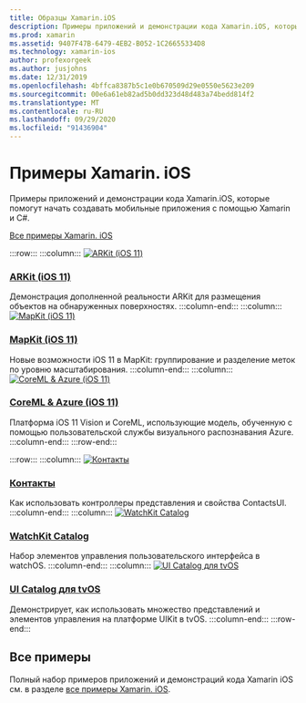 ```yaml
---
title: Образцы Xamarin.iOS
description: Примеры приложений и демонстрации кода Xamarin.iOS, которые помогут начать создавать мобильные приложения с помощью Xamarin и C#.
ms.prod: xamarin
ms.assetid: 9407F47B-6479-4EB2-B052-1C26655334D8
ms.technology: xamarin-ios
author: profexorgeek
ms.author: jusjohns
ms.date: 12/31/2019
ms.openlocfilehash: 4bffca8387b5c1e0b670509d29e0550e5623e209
ms.sourcegitcommit: 00e6a61eb82ad5b0dd323d48d483a74bedd814f2
ms.translationtype: MT
ms.contentlocale: ru-RU
ms.lasthandoff: 09/29/2020
ms.locfileid: "91436904"
---
```

# <a name="xamarinios-samples"></a>Примеры Xamarin. iOS

Примеры приложений и демонстрации кода Xamarin.iOS, которые помогут начать создавать мобильные приложения с помощью Xamarin и C#.

[Все примеры Xamarin. iOS](/samples/browse/?products=xamarin&term=Xamarin.iOS)

:::row:::
      :::column:::
[![ARKit (iOS 11)](images/arkit.png)](/samples/xamarin/ios-samples/ios11-arkitplacingobjects/)

### <a name="arkit-ios-11"></a>[ARKit (iOS 11)](/samples/xamarin/ios-samples/ios11-arkitplacingobjects/)

Демонстрация дополненной реальности ARKit для размещения объектов на обнаруженных поверхностях.
    :::column-end:::
    :::column:::
[![MapKit (iOS 11)](images/mapkit.png)](/samples/xamarin/ios-samples/ios11-mapkitsample/)

### <a name="mapkit-ios-11"></a>[MapKit (iOS 11)](/samples/xamarin/ios-samples/ios11-mapkitsample/)

Новые возможности iOS 11 в MapKit: группирование и разделение меток по уровню масштабирования.
    :::column-end:::
    :::column:::
[![CoreML & Azure (iOS 11)](images/coremlazure.png)](/samples/xamarin/ios-samples/ios11-coremlazuremodel/)

### <a name="coreml--azure-ios-11"></a>[CoreML & Azure (iOS 11)](/samples/xamarin/ios-samples/ios11-coremlazuremodel/)

Платформа iOS 11 Vision и CoreML, использующие модель, обученную с помощью пользовательской службы визуального распознавания Azure.
    :::column-end:::
:::row-end:::

:::row:::
    :::column:::
[![Контакты](images/contacts.png)](/samples/xamarin/ios-samples/contacts)

### <a name="contacts"></a>[Контакты](/samples/xamarin/ios-samples/contacts)

Как использовать контроллеры представления и свойства ContactsUI.
    :::column-end:::
    :::column:::
[![WatchKit Catalog](images/watchos.png)](/samples/xamarin/ios-samples/watchos-watchkitcatalog/)

### <a name="watchkit-catalog"></a>[WatchKit Catalog](/samples/xamarin/ios-samples/watchos-watchkitcatalog/)

Набор элементов управления пользовательского интерфейса в watchOS.
    :::column-end:::
    :::column:::
[![UI Catalog для tvOS](images/tvosui.png)](/samples/xamarin/ios-samples/tvos-uicatalog/)

### <a name="tvos-ui-catalog"></a>[UI Catalog для tvOS](/samples/xamarin/ios-samples/tvos-uicatalog/)

Демонстрирует, как использовать множество представлений и элементов управления на платформе UIKit в tvOS.
    :::column-end:::
:::row-end:::

## <a name="all-samples"></a>Все примеры

Полный набор примеров приложений и демонстраций кода Xamarin iOS см. в разделе [все примеры Xamarin. iOS](/samples/browse/?products=xamarin&term=Xamarin.iOS).